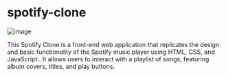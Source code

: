# spotify-clone
![image](https://github.com/user-attachments/assets/0df80a1c-ac49-4864-b288-dc6cb940a6bd)

This Spotify Clone is a front-end web application that replicates the design and basic functionality of the Spotify music player using HTML, CSS, and JavaScript.. It allows users to interact with a playlist of songs, featuring album covers, titles, and play buttons.

